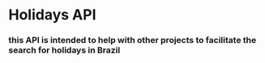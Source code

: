 # Holidays API

### this API is intended to help with other projects to facilitate the search for holidays in Brazil
